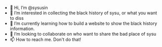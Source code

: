 - 👋 Hi, I’m @sysusin
- 👀 I’m interested in collecting the black history of sysu, or what you want to diss
- 🌱 I’m currently learning how to build a website to show the black history information.
- 💞️ I’m looking to collaborate on who want to share the bad place of sysu
- 📫 How to reach me. Don't do that!

<!---
sysusin/sysusin is a ✨ special ✨ repository because its `README.md` (this file) appears on your GitHub profile.
You can click the Preview link to take a look at your changes.
--->
